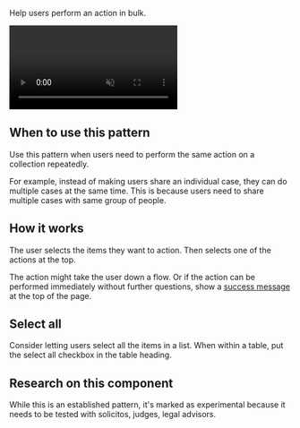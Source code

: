 Help users perform an action in bulk.

<video role="region" aria-label="Performing an action in bulk, this video has no audio." controls muted>
  <source src="/public/videos/bulk-actions.mp4" type="video/mp4">
</video>

## When to use this pattern

Use this pattern when users need to perform the same action on a collection repeatedly.

For example, instead of making users share an individual case, they can do multiple cases at the same time. This is because users need to share multiple cases with same group of people.

## How it works

The user selects the items they want to action. Then selects one of the actions at the top.

The action might take the user down a flow. Or if the action can be performed immediately without further questions, show a [success message](/components/banner) at the top of the page.

## Select all

Consider letting users select all the items in a list. When within a table, put the select all checkbox in the table heading.

## Research on this component

While this is an established pattern, it's marked as experimental because it needs to be tested with solicitos, judges, legal advisors.